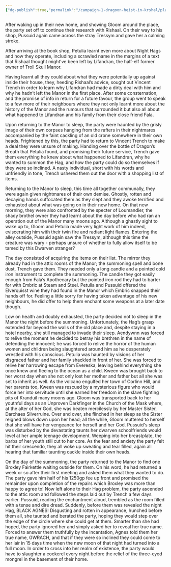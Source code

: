 ```yaml
---
{"dg-publish":true,"permalink":"/campaign-1-dragoon-heist-in-krshal/player-guide/session-3-recap-and-info/"}
---
```


After waking up in their new home, and showing Gloom around the place, the party set off to continue their research with Rishaal. On their way to his shop, Pussuid again came across the stray Tressym and gave her a calming stroke. 

After arriving at the book shop, Petulia learnt even more about Night Hags and how they operate, including a scrawled name in the margins of a text that Rishaal thought might’ve been left by Lifandran, the half-elf former owner of Troll Skull Manor. 

Having learnt all they could about what they were potentially up against inside their house, they, heeding Rishaal’s advice, sought out Vincent Trench in order to learn why Lifandran had made a dirty deal with him and why he hadn’t left the Manor in the first place. After some consternation, and the promise of info in return for a future favour, the group went to speak to a few more of their neighbours where they not only learnt more about the history of the Manor and the rumours that surrounded it but also all about what happened to Lifandran and his family from their close friend Fala. 

Upon returning to the Manor to sleep, the party were haunted by the grisly image of their own corpses hanging from the rafters in their nightmares accompanied by the faint cackling of an old crone somewhere in their own heads. Frightened by this, the party had to return to Vincent Trench to make a deal they were unsure of making. Handing over the bottle of Dragon’s Breath that Petulia found, and promising their future service, Trench gave them everything he knew about what happened to Lifandran, why he wanted to summon the Hag, and how the party could do so themselves if they were so inclined. A nasty individual, short with his words and unfriendly in tone, Trench ushered them out the door with a shopping list of items.

Returning to the Manor to sleep, this time all together communally, they were again given nightmares of their own demise. Ghostly, rotten and decaying hands suffocated them as they slept and they awoke terrified and exhausted about what was going on in their new home. On that new morning, they were also confronted by the specter of Loumandier, the shady brothel owner they had learnt about the day before who had ran an operation out of the Manor many moons ago. Although a ghastly sight to wake up to, Gloom and Petulia made very light work of him indeed, eviscerating him with their twin fire and radiant light flames. Entering the alley outside, Pussuid again saw the Tressym, although this time the creature was wary - perhaps unsure of whether to fully allow itself to be tamed by this Dwarven stranger? 

The day consisted of acquiring the items on their list. The mirror they already had in the attic rooms of the Manor; the summoning spell and bone dust, Trench gave them. They needed only a long candle and a pointed cold iron instrument to complete the summoning. The candle they got easily enough from Fala’s Apothecary but the pointed iron rod they had to barter for with Embric at Steam and Steel. Petulia and Pussuid offered the Elverquisst wine they had found in the Manor which Embric snapped their hands off for. Feeling a little sorry for having taken advantage of his new neighbours, he did offer to help them enchant some weapons at a later date though. 

Low on health and doubly exhausted, the party decided not to sleep in the Manor the night before the summoning. Unfortunately, the Hag’s grasp extended far beyond the walls of the old place and, despite staying in a hotel nearby, she still managed to invade their sleep. Aendywnn was forced to relive the moment he decided to betray his brethren in the name of defending the innocent; he was forced to relive the horror of the human women and children being slaughtered around him as he desperately wrestled with his conscious. Petulia was haunted by visions of her disgraced father and her family shackled in front of her. She was forced to relive her harrowing escape from Evereska, leaving behind everything she once knew and fleeing to the ocean as a child. Kween was brought back to her worst day when she not only lost her mother and father but all she was set to inherit as well. As the volcano engulfed her town of Corlinn Hill, and her parents too, Kween was rescued by a mysterious figure who would force her into servitude until she earned her freedom in the slave fighting pits of Kranduil many moons ago. Gloom was transported back to her youthful days as an Unproven Darkfinger in the Church of the Mask where, at the alter of her God, she was beaten mercilessly by her Master Sister, Darchaes Silverruine. Over and over, she flinched in her sleep as the Sister reigned blows down upon her head; all the while, Gloom muttered to herself that she will have her vengeance for herself and her God. Pussuid's sleep was disturbed by the devastating taunts her dwarven schoolfriends would level at her ample teenage development. Weeping into her breastplate, the barbs of her youth still cut to her core. As the fear and anxiety the party felt hit their crescendo, they all woke up sweating and tear filled, again all hearing that familiar taunting cackle inside their own heads.

On the day of the summoning, the party returned to the Manor to find one Broxley Fairkettle waiting outside for them. On his word, he had returned a week or so after their first meeting and asked them what they wanted to do. The party gave him half of his 1250gp fee up front and promised the remainder upon completion of the repairs which Broxley was more than happy to agree to! Now left alone to their Hag problem, the party ascended to the attic room and followed the steps laid out by Trench a few days earlier. Pussuid, reading the enchantment aloud, trembled as the room filled with a tense and dire dread. Suddenly, before them was revealed the night Hag, BLACK AGNES! Disgusting and rotten in appearance, hunched before them all, she taunted and berated the party, hoping they would step over the edge of the circle where she could get at them. Smarter than she had hoped, the party ignored her and simply asked her to reveal her true name. Forced to answer them truthfully by the incantation, Agnes told them her true name, GWRACH, and that if they were so inclined they could come to her lair in 15 days time when the new moon of that night had turned into a full moon. In order to cross into her realm of existence, the party would have to slaughter a cockerel every night before the relief of the three-eyed mongrel in the basement of their home. 
